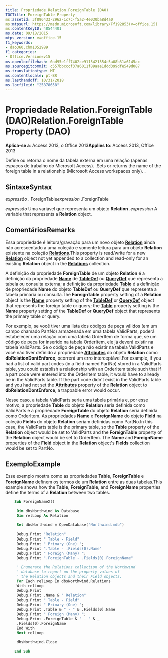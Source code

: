 ```yaml
---
title: Propriedade Relation.ForeignTable (DAO)
TOCTitle: ForeignTable Property
ms:assetid: 3f896433-2962-1c7c-f5a2-4e030ba8d4a0
ms:mtpsurl: https://msdn.microsoft.com/library/Ff192853(v=office.15)
ms:contentKeyID: 48544401
ms.date: 09/18/2015
mtps_version: v=office.15
f1_keywords:
- dao360.chm1052989
f1_categories:
- Office.Version=v15
ms.openlocfilehash: 0ad95e1ff7402ce9115421554c5a08b31a6145ac
ms.sourcegitcommit: c557bbcccf37a6011f89aae1ddd399dfe549d087
ms.translationtype: MT
ms.contentlocale: pt-BR
ms.lasthandoff: 10/31/2018
ms.locfileid: "25878658"
---
```

# <a name="relationforeigntable-property-dao"></a><span data-ttu-id="c5953-102">Propriedade Relation.ForeignTable (DAO)</span><span class="sxs-lookup"><span data-stu-id="c5953-102">Relation.ForeignTable Property (DAO)</span></span>


<span data-ttu-id="c5953-103">**Aplica-se a**: Access 2013, o Office 2013</span><span class="sxs-lookup"><span data-stu-id="c5953-103">**Applies to**: Access 2013, Office 2013</span></span>

<span data-ttu-id="c5953-p101">Define ou retorna o nome da tabela externa em uma relação (apenas espaços de trabalho do Microsoft Access). .</span><span class="sxs-lookup"><span data-stu-id="c5953-p101">Sets or returns the name of the foreign table in a relationship (Microsoft Access workspaces only). .</span></span>

## <a name="syntax"></a><span data-ttu-id="c5953-106">Sintaxe</span><span class="sxs-lookup"><span data-stu-id="c5953-106">Syntax</span></span>

<span data-ttu-id="c5953-107">*expressão* . ForeignTable</span><span class="sxs-lookup"><span data-stu-id="c5953-107">*expression* .ForeignTable</span></span>

<span data-ttu-id="c5953-108">*expressão* Uma variável que representa um objeto **Relation** .</span><span class="sxs-lookup"><span data-stu-id="c5953-108">*expression* A variable that represents a **Relation** object.</span></span>

## <a name="remarks"></a><span data-ttu-id="c5953-109">Comentários</span><span class="sxs-lookup"><span data-stu-id="c5953-109">Remarks</span></span>

<span data-ttu-id="c5953-110">Essa propriedade é leitura/gravação para um novo objeto **[Relation](relation-object-dao.md)** ainda não acrescentado a uma coleção e somente leitura para um objeto **Relation** existente na coleção **[Relations](relations-collection-dao.md)**.</span><span class="sxs-lookup"><span data-stu-id="c5953-110">This property is read/write for a new **[Relation](relation-object-dao.md)** object not yet appended to a collection and read-only for an existing **Relation** object in the **[Relations](relations-collection-dao.md)** collection.</span></span>

<span data-ttu-id="c5953-111">A definição da propriedade **ForeignTable** de um objeto **Relation** é a definição da propriedade **[Name](connection-name-property-dao.md)** de **[TableDef](tabledef-object-dao.md)** ou **[QueryDef](querydef-object-dao.md)** que representa a tabela ou consulta externa; a definição da propriedade **[Table](relation-table-property-dao.md)** é a definição de propriedade **Name** do objeto **TableDef** ou **QueryDef** que representa a tabela primária ou consulta.</span><span class="sxs-lookup"><span data-stu-id="c5953-111">The **ForeignTable** property setting of a **Relation** object is the **[Name](connection-name-property-dao.md)** property setting of the **[TableDef](tabledef-object-dao.md)** or **[QueryDef](querydef-object-dao.md)** object that represents the foreign table or query; the **[Table](relation-table-property-dao.md)** property setting is the **Name** property setting of the **TableDef** or **QueryDef** object that represents the primary table or query.</span></span>

<span data-ttu-id="c5953-p102">Por exemplo, se você tiver uma lista dos códigos de peça válidos (em um campo chamado PartNo) armazenada em uma tabela ValidParts, poderá estabelecer uma relação com uma tabela OrderItem de forma que, se um código de peça for inserido na tabela OrderItem, ele já deverá existir na tabela ValidParts. Se o código de peça não existir na tabela ValidParts e você não tiver definido a propriedade **[Attributes](field-attributes-property-dao.md)** do objeto **Relation** como **dbRelationDontEnforce**, ocorrerá um erro interceptável.</span><span class="sxs-lookup"><span data-stu-id="c5953-p102">For example, if you had a list of valid part codes (in a field named PartNo) stored in a ValidParts table, you could establish a relationship with an OrderItem table such that if a part code were entered into the OrderItem table, it would have to already be in the ValidParts table. If the part code didn't exist in the ValidParts table and you had not set the **[Attributes](field-attributes-property-dao.md)** property of the **Relation** object to **dbRelationDontEnforce**, a trappable error would occur.</span></span>

<span data-ttu-id="c5953-p103">Nesse caso, a tabela ValidParts seria uma tabela primária e, por esse motivo, a propriedade **Table** do objeto **Relation** seria definida como ValidParts e a propriedade **ForeignTable** do objeto **Relation** seria definida como OrderItem. As propriedades **Name** e **ForeignName** do objeto **Field** na coleção **Fields** do objeto **Relation** seriam definidas como PartNo.</span><span class="sxs-lookup"><span data-stu-id="c5953-p103">In this case, the ValidParts table is the primary table, so the **Table** property of the **Relation** object would be set to ValidParts and the **ForeignTable** property of the **Relation** object would be set to OrderItem. The **Name** and **ForeignName** properties of the **Field** object in the **Relation** object's **Fields** collection would be set to PartNo.</span></span>

## <a name="example"></a><span data-ttu-id="c5953-116">Exemplo</span><span class="sxs-lookup"><span data-stu-id="c5953-116">Example</span></span>

<span data-ttu-id="c5953-117">Esse exemplo mostra como as propriedades **Table**, **ForeignTable** e **ForeignName** definem os termos de um **Relation** entre as duas tabelas.</span><span class="sxs-lookup"><span data-stu-id="c5953-117">This example shows how the **Table**, **ForeignTable**, and **ForeignName** properties define the terms of a **Relation** between two tables.</span></span>

```vb 
    Sub ForeignNameX() 
     
     Dim dbsNorthwind As Database 
     Dim relLoop As Relation 
     
     Set dbsNorthwind = OpenDatabase("Northwind.mdb") 
     
     Debug.Print "Relation" 
     Debug.Print " Table - Field" 
     Debug.Print " Primary (One) "; 
     Debug.Print ".Table - .Fields(0).Name" 
     Debug.Print " Foreign (Many) "; 
     Debug.Print ".ForeignTable - .Fields(0).ForeignName" 
     
     ' Enumerate the Relations collection of the Northwind 
     ' database to report on the property values of 
     ' the Relation objects and their Field objects. 
     For Each relLoop In dbsNorthwind.Relations 
     With relLoop 
     Debug.Print 
     Debug.Print .Name & " Relation" 
     Debug.Print " Table - Field" 
     Debug.Print " Primary (One) "; 
     Debug.Print .Table & " - " & .Fields(0).Name 
     Debug.Print " Foreign (Many) "; 
     Debug.Print .ForeignTable & " - " & _ 
     .Fields(0).ForeignName 
     End With 
     Next relLoop 
     
     dbsNorthwind.Close 
     
    End Sub
```
